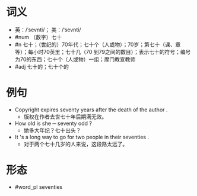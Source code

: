 # 词义
- 英：/ˈsevnti/； 美：/ˈsevnti/
- #num （数字）七十
- #n 七十；（世纪的）70年代；七十个（人或物）；70岁；第七十（课、章等）；每小时70英里；七十几（70 到79之间的数目）；表示七十的符号；编号为70的东西；七十个（人或物）一组；摩门教宣教师
- #adj 七十的；七十个的
# 例句
- Copyright expires seventy years after the death of the author .
	- 版权在作者去世七十年后期满无效。
- How old is she ─ seventy odd ?
	- 她多大年纪？七十出头？
- It 's a long way to go for two people in their seventies .
	- 对于两个七十几岁的人来说，这段路太远了。
# 形态
- #word_pl seventies
